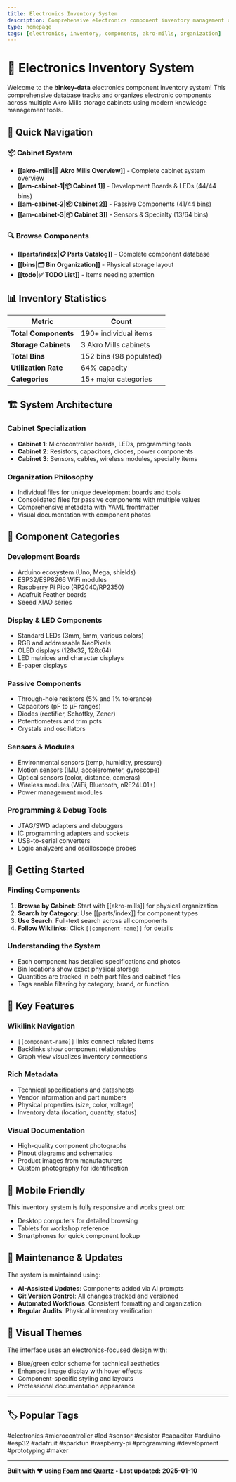 ```yaml
---
title: Electronics Inventory System
description: Comprehensive electronics component inventory management using Foam and Quartz
type: homepage
tags: [electronics, inventory, components, akro-mills, organization]
---
```


# 🔧 Electronics Inventory System

Welcome to the **binkey-data** electronics component inventory system! This comprehensive database tracks and organizes electronic components across multiple Akro Mills storage cabinets using modern knowledge management tools.

## 🎯 Quick Navigation

### 📦 **Cabinet System**
- **[[akro-mills|🏢 Akro Mills Overview]]** - Complete cabinet system overview
- **[[am-cabinet-1|📦 Cabinet 1]]** - Development Boards & LEDs (44/44 bins)
- **[[am-cabinet-2|📦 Cabinet 2]]** - Passive Components (41/44 bins)  
- **[[am-cabinet-3|📦 Cabinet 3]]** - Sensors & Specialty (13/64 bins)

### 🔍 **Browse Components**
- **[[parts/index|📋 Parts Catalog]]** - Complete component database
- **[[bins|🗂️ Bin Organization]]** - Physical storage layout
- **[[todo|✅ TODO List]]** - Items needing attention

## 📊 **Inventory Statistics**

| Metric | Count |
|--------|-------|
| **Total Components** | 190+ individual items |
| **Storage Cabinets** | 3 Akro Mills cabinets |
| **Total Bins** | 152 bins (98 populated) |
| **Utilization Rate** | 64% capacity |
| **Categories** | 15+ major categories |

## 🏗️ **System Architecture**

### **Cabinet Specialization**
- **Cabinet 1**: Microcontroller boards, LEDs, programming tools
- **Cabinet 2**: Resistors, capacitors, diodes, power components  
- **Cabinet 3**: Sensors, cables, wireless modules, specialty items

### **Organization Philosophy**
- Individual files for unique development boards and tools
- Consolidated files for passive components with multiple values
- Comprehensive metadata with YAML frontmatter
- Visual documentation with component photos

## 🔧 **Component Categories**

### **Development Boards**
- Arduino ecosystem (Uno, Mega, shields)
- ESP32/ESP8266 WiFi modules
- Raspberry Pi Pico (RP2040/RP2350)
- Adafruit Feather boards
- Seeed XIAO series

### **Display & LED Components**
- Standard LEDs (3mm, 5mm, various colors)
- RGB and addressable NeoPixels
- OLED displays (128x32, 128x64)
- LED matrices and character displays
- E-paper displays

### **Passive Components**
- Through-hole resistors (5% and 1% tolerance)
- Capacitors (pF to µF ranges)
- Diodes (rectifier, Schottky, Zener)
- Potentiometers and trim pots
- Crystals and oscillators

### **Sensors & Modules**
- Environmental sensors (temp, humidity, pressure)
- Motion sensors (IMU, accelerometer, gyroscope)
- Optical sensors (color, distance, cameras)
- Wireless modules (WiFi, Bluetooth, nRF24L01+)
- Power management modules

### **Programming & Debug Tools**
- JTAG/SWD adapters and debuggers
- IC programming adapters and sockets
- USB-to-serial converters
- Logic analyzers and oscilloscope probes

## 🚀 **Getting Started**

### **Finding Components**
1. **Browse by Cabinet**: Start with [[akro-mills]] for physical organization
2. **Search by Category**: Use [[parts/index]] for component types
3. **Use Search**: Full-text search across all components
4. **Follow Wikilinks**: Click `[[component-name]]` for details

### **Understanding the System**
- Each component has detailed specifications and photos
- Bin locations show exact physical storage
- Quantities are tracked in both part files and cabinet files
- Tags enable filtering by category, brand, or function

## 🔗 **Key Features**

### **Wikilink Navigation**
- `[[component-name]]` links connect related items
- Backlinks show component relationships
- Graph view visualizes inventory connections

### **Rich Metadata**
- Technical specifications and datasheets
- Vendor information and part numbers
- Physical properties (size, color, voltage)
- Inventory data (location, quantity, status)

### **Visual Documentation**
- High-quality component photographs
- Pinout diagrams and schematics
- Product images from manufacturers
- Custom photography for identification

## 📱 **Mobile Friendly**

This inventory system is fully responsive and works great on:
- Desktop computers for detailed browsing
- Tablets for workshop reference
- Smartphones for quick component lookup

## 🔄 **Maintenance & Updates**

The system is maintained using:
- **AI-Assisted Updates**: Components added via AI prompts
- **Git Version Control**: All changes tracked and versioned
- **Automated Workflows**: Consistent formatting and organization
- **Regular Audits**: Physical inventory verification

## 🎨 **Visual Themes**

The interface uses an electronics-focused design with:
- Blue/green color scheme for technical aesthetics
- Enhanced image display with hover effects
- Component-specific styling and layouts
- Professional documentation appearance

---

## 🏷️ **Popular Tags**

#electronics #microcontroller #led #sensor #resistor #capacitor #arduino #esp32 #adafruit #sparkfun #raspberry-pi #programming #development #prototyping #maker

---

**Built with ❤️ using [Foam](https://foambubble.github.io/foam/) and [Quartz](https://quartz.jzhao.xyz/) • Last updated: 2025-01-10**
